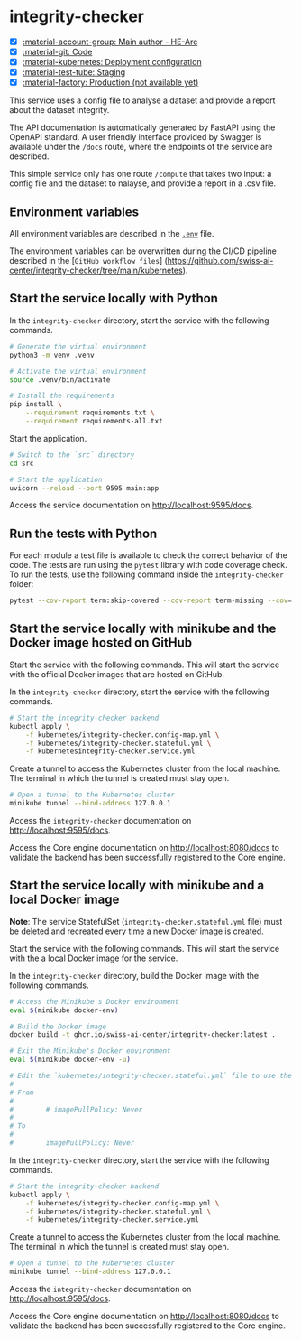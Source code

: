 # integrity-checker

- [x] [:material-account-group: Main author - HE-Arc](https://www.hes-so.ch/swiss-ai-center/equipe)
- [x] [:material-git: Code](https://github.com/swiss-ai-center/integrity-checker-service)
- [x] [:material-kubernetes: Deployment configuration](https://github.com/swiss-ai-center/integrity-checker-service/tree/main/kubernetes)
- [x] [:material-test-tube: Staging](https://integrity-checker-swiss-ai-center.kube.isc.heia-fr.ch)
- [x] [:material-factory: Production (not available yet)](https://integrity-checker.swiss-ai-center.ch)

This service uses a config file to analyse a dataset and provide a report about
the dataset integrity.

The API documentation is automatically generated by FastAPI using the OpenAPI
standard. A user friendly interface provided by Swagger is available under the
`/docs` route, where the endpoints of the service are described.

This simple service only has one route `/compute` that takes two input: a config
file and the dataset to nalayse, and provide a report in a .csv file.

## Environment variables

All environment variables are described in the
[`.env`](https://github.com/swiss-ai-center/integrity-checker/blob/main/.env)
file.

The environment variables can be overwritten during the CI/CD pipeline described
in the [`GitHub workflow files`]
(https://github.com/swiss-ai-center/integrity-checker/tree/main/kubernetes).

## Start the service locally with Python

In the `integrity-checker` directory, start the service with the following
commands.

```sh
# Generate the virtual environment
python3 -m venv .venv

# Activate the virtual environment
source .venv/bin/activate

# Install the requirements
pip install \
    --requirement requirements.txt \
    --requirement requirements-all.txt
```

Start the application.

```sh
# Switch to the `src` directory
cd src

# Start the application
uvicorn --reload --port 9595 main:app
```

Access the service documentation on <http://localhost:9595/docs>.

## Run the tests with Python

For each module a test file is available to check the correct behavior of the
code. The tests are run using the `pytest` library with code coverage check. To
run the tests, use the following command inside the `integrity-checker` folder:

```sh
pytest --cov-report term:skip-covered --cov-report term-missing --cov=. -s --cov-config=.coveragerc
```

## Start the service locally with minikube and the Docker image hosted on GitHub

Start the service with the following commands. This will start the service with
the official Docker images that are hosted on GitHub.

In the `integrity-checker` directory, start the service with the following
commands.

```sh
# Start the integrity-checker backend
kubectl apply \
    -f kubernetes/integrity-checker.config-map.yml \
    -f kubernetes/integrity-checker.stateful.yml \
    -f kubernetesintegrity-checker.service.yml
```

Create a tunnel to access the Kubernetes cluster from the local machine. The
terminal in which the tunnel is created must stay open.

```sh
# Open a tunnel to the Kubernetes cluster
minikube tunnel --bind-address 127.0.0.1
```

Access the `integrity-checker` documentation on <http://localhost:9595/docs>.

Access the Core engine documentation on <http://localhost:8080/docs> to validate
the backend has been successfully registered to the Core engine.

## Start the service locally with minikube and a local Docker image

**Note**: The service StatefulSet (`integrity-checker.stateful.yml` file) must
be deleted and recreated every time a new Docker image is created.

Start the service with the following commands. This will start the service with
the a local Docker image for the service.

In the `integrity-checker` directory, build the Docker image with the following
commands.

```sh
# Access the Minikube's Docker environment
eval $(minikube docker-env)

# Build the Docker image
docker build -t ghcr.io/swiss-ai-center/integrity-checker:latest .

# Exit the Minikube's Docker environment
eval $(minikube docker-env -u)

# Edit the `kubernetes/integrity-checker.stateful.yml` file to use the local image by uncommented the line `imagePullPolicy`
#
# From
#
#        # imagePullPolicy: Never
#
# To
#
#        imagePullPolicy: Never
```

In the `integrity-checker` directory, start the service with the following
commands.

```sh
# Start the integrity-checker backend
kubectl apply \
    -f kubernetes/integrity-checker.config-map.yml \
    -f kubernetes/integrity-checker.stateful.yml \
    -f kubernetes/integrity-checker.service.yml
```

Create a tunnel to access the Kubernetes cluster from the local machine. The
terminal in which the tunnel is created must stay open.

```sh
# Open a tunnel to the Kubernetes cluster
minikube tunnel --bind-address 127.0.0.1
```

Access the `integrity-checker` documentation on <http://localhost:9595/docs>.

Access the Core engine documentation on <http://localhost:8080/docs> to validate
the backend has been successfully registered to the Core engine.

